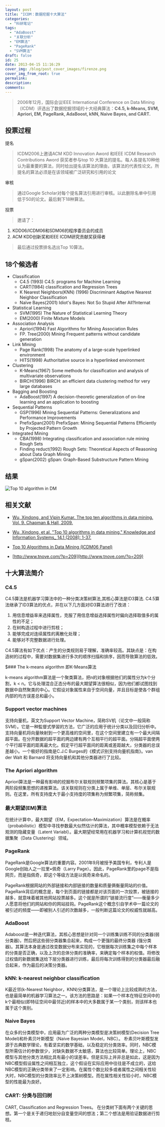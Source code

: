 ```yaml
---
layout: post
title: "ICDM：数据挖掘十大算法"
categories:
  - "科研笔记"
tags:
  - "AdaBoost"
  - "关联分析"
  - "EM算法"
  - "PageRank"
  - "SVM算法"
draft: false
id: 25
date: 2013-04-15 11:16:29
cover_img: /blog/post_cover_images/firenze.png
cover_img_from_root: true
permalink:
description:
comments:
---
```


> 2006年12月，国际会议IEEE International Conference on Data Mining（ICDM）评选出了数据挖掘领域的十大经典算法：**C4.5, k-Means, SVM, Apriori, EM, PageRank, AdaBoost, kNN, Naive Bayes, and CART.**


## 投票过程

提名
> ICDM2006上邀请ACM KDD Innovation Aword 和IEEE ICDM Research Contributions Aword 获奖者参与top 10 大算法的提名。每人各提名10种他认为最重要的算法，同时给出提名该算法的理由，该算法的代表性论文。所提名的算法必须是在该领域被广泛研究和引用的论文

审核
> 通过Google Scholar对每个提名算法引用进行审核。以此删除名单中引用低于50的论文。最后剩下18种算法。

投票

> 邀请了：
1. KDD06/ICDM06和SDM06的程序委员会的成员
2. ACM KDD创新奖和IEEE ICDM研究贡献奖获得者

> 最后通过投票排名选出Top 10算法。


## 18个候选者

* Classification
    * C4.5 (1993) C4.5: programs for Machine Learning
    * CART(1984) classification and Regression Trees
    * K Nearest Neighbors(KNN) (1996) Discriminant Adaptive Nearest Neighbor Classification
    * Naïve Bayes(2001) Idiot's Bayes: Not So Stupid After All?Internat
* Statistical Learning
    * SVM(1995) The Nature of Statistical Learning Theory
    * EM(2000) Finite Mixture Models
* Association Analysis
    * Apriori(1994) Fast Algorithms for Mining Association Rules
    * FP. Tree(2000) Mining Frequent patterns without candidate generation
* Link Mining
    * Page Rank(1998) The anatomy of a large-scale hyperlinked environment
    * HITS(1998) Authoritative source in a hyperlinked environment
* Clustering
    * K-Means(1967) Some methods for classification and analysis of multivariate observations
    * BIRCH(1996) BIRCH: an efficient data clustering method for very large databases
* Bagging and Boosting
    * AdaBoost(1997) A decision-theoretic generalization of on-line learning and an application to boosting
* Sequential Patterns
    * GSP(1996) Mining Sequential Patterns: Generalizations and Performance Improvements
    * PrefixSpan(2001) PrefixSpan: Mining Sequential Patterns Efficiently by Projected Pattern Growth
* Integrated Mining
    * CBA(1998) Integrating classification and association rule mining
Rough Sets
    * Finding reduct(1992) Rough Sets: Theoretical Aspects of Reasoning about Data
Graph Mining
    * gSpan(2002) gSpan: Graph-Based Substructure Pattern Mining

## 结果

![Top 10 algorithm in DM](top10.png)


## 相关文献

* [Wu, Xindong, and Vipin Kumar. The top ten algorithms in data mining. Vol. 9. Chapman &amp; Hall, 2009.](http://book.douban.com/subject/4140223/ "The top ten algorithms in data mining")

* [Wu, Xindong, et al. "Top 10 algorithms in data mining." Knowledge and Information Systems_ 14.1 (2008): 1-37.](http://link.springer.com/article/10.1007/s10115-007-0114-2 "Top 10 algorithms in data mining")

* [Top 10 Algorithms in Data Mining (ICDM06 Panel)](http://ishare.iask.sina.com.cn/f/8142264.html "ICDM06 Panel")

* [http://www.tnove.com/?p=209](http://www.tnove.com/?p=209)


## 十大算法简介

### C4.5

C4.5算法是机器学习算法中的一种分类决策树算法,其核心算法是ID3算法. C4.5算法继承了ID3算法的优点，并在以下几方面对ID3算法进行了改进：

1) 用信息增益率来选择属性，克服了用信息增益选择属性时偏向选择取值多的属性的不足；
2) 在树构造过程中进行剪枝；
3) 能够完成对连续属性的离散化处理；
4) 能够对不完整数据进行处理。

C4.5算法有如下优点：产生的分类规则易于理解，准确率较高。其缺点是：在构造树的过程中，需要对数据集进行多次的顺序扫描和排序，因而导致算法的低效。

$### The k-means algorithm 即K-Means算法

k-means algorithm算法是一个聚类算法，把n的对象根据他们的属性分为k个分割，k &lt; n。它与处理混合正态分布的最大期望算法很相似，因为他们都试图找到数据中自然聚类的中心。它假设对象属性来自于空间向量，并且目标是使各个群组内部的均方误差总和最小。

### Support vector machines

支持向量机，英文为Support Vector Machine，简称SV机（论文中一般简称SVM）。它是一种監督式學習的方法，它广泛的应用于统计分类以及回归分析中。支持向量机将向量映射到一个更高维的空间里，在这个空间里建立有一个最大间隔超平面。在分开数据的超平面的两边建有两个互相平行的超平面。分隔超平面使两个平行超平面的距离最大化。假定平行超平面间的距离或差距越大，分类器的总误差越小。一个极好的指南是C.J.C Burges的《模式识别支持向量机指南》。van der Walt 和 Barnard 将支持向量机和其他分类器进行了比较。

### The Apriori algorithm

Apriori算法是一种最有影响的挖掘布尔关联规则频繁项集的算法。其核心是基于两阶段频集思想的递推算法。该关联规则在分类上属于单维、单层、布尔关联规则。在这里，所有支持度大于最小支持度的项集称为频繁项集，简称频集。

### 最大期望(EM)算法

在统计计算中，最大期望（EM，Expectation–Maximization）算法是在概率（probabilistic）模型中寻找参数最大似然估计的算法，其中概率模型依赖于无法观测的隐藏变量（Latent Variabl）。最大期望经常用在机器学习和计算机视觉的数据集聚（Data Clustering）领域。

### PageRank

PageRank是Google算法的重要内容。2001年9月被授予美国专利，专利人是Google创始人之一拉里•佩奇（Larry Page）。因此，PageRank里的page不是指网页，而是指佩奇，即这个等级方法是以佩奇来命名的。

PageRank根据网站的外部链接和内部链接的数量和质量俩衡量网站的价值。PageRank背后的概念是，每个到页面的链接都是对该页面的一次投票，被链接的越多，就意味着被其他网站投票越多。这个就是所谓的“链接流行度”——衡量多少人愿意将他们的网站和你的网站挂钩。PageRank这个概念引自学术中一篇论文的被引述的频度——即被别人引述的次数越多，一般判断这篇论文的权威性就越高。

### AdaBoost

Adaboost是一种迭代算法，其核心思想是针对同一个训练集训练不同的分类器(弱分类器)，然后把这些弱分类器集合起来，构成一个更强的最终分类器 (强分类器)。其算法本身是通过改变数据分布来实现的，它根据每次训练集之中每个样本的分类是否正确，以及上次的总体分类的准确率，来确定每个样本的权值。将修改过权值的新数据集送给下层分类器进行训练，最后将每次训练得到的分类器最后融合起来，作为最后的决策分类器。

### kNN: k-nearest neighbor classification

K最近邻(k-Nearest Neighbor，KNN)分类算法，是一个理论上比较成熟的方法，也是最简单的机器学习算法之一。该方法的思路是：如果一个样本在特征空间中的k个最相似(即特征空间中最邻近)的样本中的大多数属于某一个类别，则该样本也属于这个类别。

### Naive Bayes

在众多的分类模型中，应用最为广泛的两种分类模型是决策树模型(Decision Tree Model)和朴素贝叶斯模型（Naive Bayesian Model，NBC）。 朴素贝叶斯模型发源于古典数学理论，有着坚实的数学基础，以及稳定的分类效率。同时，NBC模型所需估计的参数很少，对缺失数据不太敏感，算法也比较简单。理论上，NBC模型与其他分类方法相比具有最小的误差率。但是实际上并非总是如此，这是因为NBC模型假设属性之间相互独立，这个假设在实际应用中往往是不成立的，这给NBC模型的正确分类带来了一定影响。在属性个数比较多或者属性之间相关性较大时，NBC模型的分类效率比不上决策树模型。而在属性相关性较小时，NBC模型的性能最为良好。

### CART: 分类与回归树

CART, Classification and Regression Trees。 在分类树下面有两个关键的思想。第一个是关于递归地划分自变量空间的想法；第二个想法是用验证数据进行剪枝。
